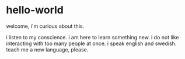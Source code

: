# hello-world

welcome, i'm curious about this.

i listen to my conscience. i am here to learn something new. i do not like interacting with too many 
people at once. i speak english and swedish. teach me a new language, please. 
